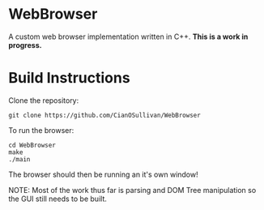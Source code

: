 # WebBrowser
A custom web browser implementation written in C++. **This is a work in progress.**

# Build Instructions
Clone the repository:

```
git clone https://github.com/CianOSullivan/WebBrowser
```

To run the browser:

```
cd WebBrowser
make
./main
```

The browser should then be running an it's own window!

NOTE: Most of the work thus far is parsing and DOM Tree manipulation so the GUI still needs to be built.
